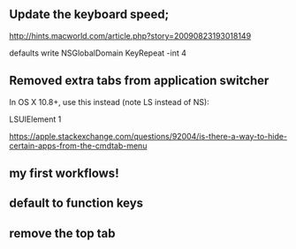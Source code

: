 ## Update the keyboard speed;

http://hints.macworld.com/article.php?story=20090823193018149

defaults write NSGlobalDomain KeyRepeat -int 4


## Removed extra tabs from application switcher

In OS X 10.8+, use this instead (note LS instead of NS):

<key>LSUIElement</key>
<string>1</string>

https://apple.stackexchange.com/questions/92004/is-there-a-way-to-hide-certain-apps-from-the-cmdtab-menu

## my first workflows!

## default to function keys

## remove the top tab
